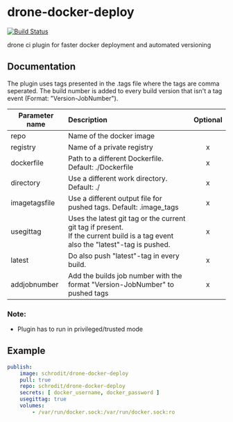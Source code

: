 # drone-docker-deploy

[![Build Status](https://ci.convey.cf/api/badges/schrodit/drone-docker-deploy/status.svg)](https://ci.convey.cf/api/badges/schrodit/drone-docker-deploy)

drone ci plugin for faster docker deployment and automated versioning

## Documentation

The plugin uses tags presented in the .tags file where the tags are comma seperated.
The build number is added to every build version that isn't a tag event (Format: "Version-JobNumber").

| Parameter name | Description                                                                                                                           | Optional |
| -------------- | :------------------------------------------------------------------------------------------------------------------------------------ | :------: |
| repo           | Name of the docker image                                                                                                              |          |
| registry       | Name of a private registry                                                                                                            |    x     |
| dockerfile     | Path to a different Dockerfile. Default: ./Dockerfile                                                                                 |    x     |
| directory      | Use a different work directory. Default: ./                                                                                           |    x     |
| imagetagsfile      | Use a different output file for pushed tags. Default: .image_tags                                                                                           |    x     |
| usegittag      | Uses the latest git tag or the current git tag if present.<br /> If the current build is a tag event also the "latest"-tag is pushed. |    x     |
| latest         | Do also push "latest"-tag in every build.                                                                                             |    x     |
| addjobnumber   | Add the builds job number with the format "Version-JobNumber" to pushed tags                                                          |    x     |

### Note:

* Plugin has to run in privileged/trusted mode

## Example

```YAML
publish:
    image: schrodit/drone-docker-deploy
    pull: true
    repo: schrodit/drone-docker-deploy
    secrets: [ docker_username, docker_password ]
    usegittag: true
    volumes:
        - /var/run/docker.sock:/var/run/docker.sock:ro
```
